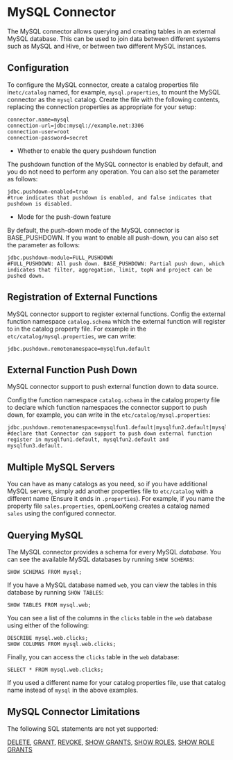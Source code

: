 
MySQL Connector
===============

The MySQL connector allows querying and creating tables in an external MySQL database. This can be used to join data between different systems such as MySQL and Hive, or between two different MySQL instances.

Configuration
-------------

To configure the MySQL connector, create a catalog properties file in`etc/catalog` named, for example, `mysql.properties`, to mount the MySQL connector as the `mysql` catalog. Create the file with the following
contents, replacing the connection properties as appropriate for your setup:

``` properties
connector.name=mysql
connection-url=jdbc:mysql://example.net:3306
connection-user=root
connection-password=secret
```

- Whether to enable the query pushdown function

The pushdown function of the MySQL connector is enabled by default, and you do not need to perform any operation. You can also set the parameter as follows:

``` properties
jdbc.pushdown-enabled=true
#true indicates that pushdown is enabled, and false indicates that pushdown is disabled.
```

- Mode for the push-down feature

By default, the push-down mode of the MySQL connector is BASE_PUSHDOWN. If you want to enable all push-down, you can also set the parameter as follows:

``` properties
jdbc.pushdown-module=FULL_PUSHDOWN  
#FULL_PUSHDOWN: All push down. BASE_PUSHDOWN: Partial push down, which indicates that filter, aggregation, limit, topN and project can be pushed down.
```

Registration of External Functions
----------------------------------
MySQL connector support to register external functions. Config the external function namespace `catalog.schema` which the external function will register to in the catalog property file.
For example in the `etc/catalog/mysql.properties`, we can write:

```Properties
jdbc.pushdown.remotenamespace=mysqlfun.default
```

External Function Push Down
---------------------------
MySQL connector support to push external function down to data source.

Config the function namespace `catalog.schema` in the catalog property file to declare
 which function namespaces the connector support to push down, for example, you can write in the `etc/catalog/mysql.properties`:

```Properties
jdbc.pushdown.remotenamespace=mysqlfun1.default|mysqlfun2.default|mysqlfun3.default
#declare that Connector can support to push down external function register in mysqlfun1.default, mysqlfun2.default and mysqlfun3.default.
```


Multiple MySQL Servers
----------------------

You can have as many catalogs as you need, so if you have additional MySQL servers, simply add another properties file to `etc/catalog` with a different name (Ensure it ends in `.properties`). For example, if
you name the property file `sales.properties`, openLooKeng creates a catalog named `sales` using the configured connector.

Querying MySQL
--------------

The MySQL connector provides a schema for every MySQL *database*. You can see the available MySQL databases by running `SHOW SCHEMAS`:

    SHOW SCHEMAS FROM mysql;

If you have a MySQL database named `web`, you can view the tables in this database by running `SHOW TABLES`:

    SHOW TABLES FROM mysql.web;

You can see a list of the columns in the `clicks` table in the `web` database using either of the following:

    DESCRIBE mysql.web.clicks;
    SHOW COLUMNS FROM mysql.web.clicks;

Finally, you can access the `clicks` table in the `web` database:

    SELECT * FROM mysql.web.clicks;

If you used a different name for your catalog properties file, use that catalog name instead of `mysql` in the above examples.

MySQL Connector Limitations
---------------------------

The following SQL statements are not yet supported:

[DELETE](../sql/delete.md), [GRANT](../sql/grant.md), [REVOKE](../sql/revoke.md), [SHOW GRANTS](../sql/show-grants.md), [SHOW ROLES](../sql/show-roles.md), [SHOW ROLE GRANTS](../sql/show-role-grants.md)
